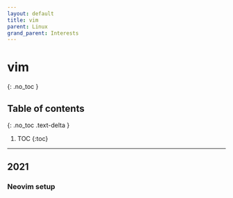 ```yaml
---
layout: default
title: vim 
parent: Linux
grand_parent: Interests
---
```


# vim
{: .no_toc }

## Table of contents
{: .no_toc .text-delta }

1. TOC
{:toc}

---

## 2021

### Neovim setup
